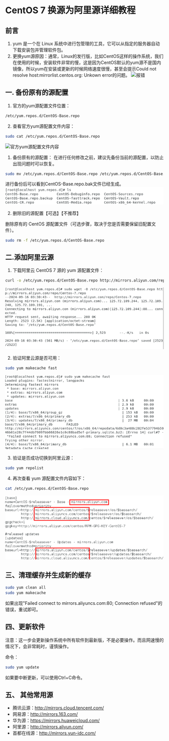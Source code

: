 # CentOS 7 换源为阿里源详细教程

## 前言
1. yum 是一个在 Linux 系统中进行包管理的工具，它可以从指定的服务器自动下载安装包并管理软件包。
2. 更换yum源原因：通常，Linux的发行版，比如CentOS这样的操作系统，我们在使用的时候，安装软件非常的慢，这是因为CentOS默认的yum源不是国内镜像，所以yum在安装或更新的时候网络速度很慢，甚至会提示Could not resolve host:mirrorlist.centos.org: Unkown error的问题。
![报错](../../../images/Centos/Centos-yum换源/error.png)

## 一. 备份原有的源配置

1. 官方的yum源配置文件位置：
```bash
/etc/yum.repos.d/CentOS-Base.repo  
```

2. 查看官方yum源配置文件内容：
```bash
sudo cat /etc/yum.repos.d/CentOS-Base.repo
```

![官方yum源配置文件内容](../../../images/Centos/Centos-yum换源/Centos-yum-1.png)

1. 备份原有的源配置：
在进行任何修改之前，建议先备份当前的源配置，以防止出现问题时可以恢复。

```bash
sudo mv /etc/yum.repos.d/CentOS-Base.repo /etc/yum.repos.d/CentOS-Base.repo.bak
```

进行备份后可以看到CentOS-Base.repo.bak文件已经生成。
![备份原有yum源](../../../images/Centos/yum换源/Centos-yum-3.png)

2. 删除旧的源配置【可选】【不推荐】

删除原有的 CentOS 源配置文件（可选步骤，取决于您是否需要保留旧配置文件）。  
```bash
sudo rm -f /etc/yum.repos.d/CentOS-Base.repo
```

## 二.添加阿里云源

1. 下载阿里云 CentOS 7 源的 yum 源配置文件：
```bash
curl -o /etc/yum.repos.d/CentOS-Base.repo http://mirrors.aliyun.com/repo/Centos-7.repo
```

![下载阿里云yum源](../../../images/Centos/yum换源/Centos-yum-4.png)

2. 验证阿里云源是否可用：
```bash
sudo yum makecache fast
```
![验证阿里云yum源](../../../images/Centos/yum换源/Centos-yum-5.png)

3. 验证是否成功切换到阿里云源：
```bash
sudo yum repolist
```

4. 再次查看 yum 源配置文件内容如下：
```bash
cat /etc/yum.repos.d/CentOS-Base.repo
```

![更换阿里云yum源后配置](../../../images/Centos/yum换源/Centos-yum-8.png)

## 三、清理缓存并生成新的缓存

```bash
sudo yum clean all
sudo yum makecache
```

如果出现"Failed connect to mirrors.aliyuncs.com:80; Connection refused"的错误，重试即可。

## 四、更新软件
注意：这一步会更新操作系统中所有软件到最新版，不是必要操作。而且网速慢的情况下，会非常耗时，谨慎操作。

命令：
```bash
sudo yum update
```

如果要中断更新，可以使用Ctrl+C命令。

## 五、 其他常用源

- 腾讯云源：http://mirrors.cloud.tencent.com/
- 网易源：http://mirrors.163.com/
- 华为源：https://mirrors.huaweicloud.com/
- 阿里源：http://mirrors.aliyun.com/
- 首都在线源：http://mirrors.yun-idc.com/

